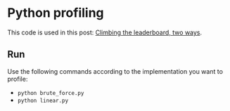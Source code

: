 # Python profiling

This code is used in this post: [Climbing the leaderboard, two ways](https://jespinel.com/climbing-the-leaderboard-two-ways.html).

## Run

Use the following commands according to the implementation you want to profile:
- `python brute_force.py`
- `python linear.py`
